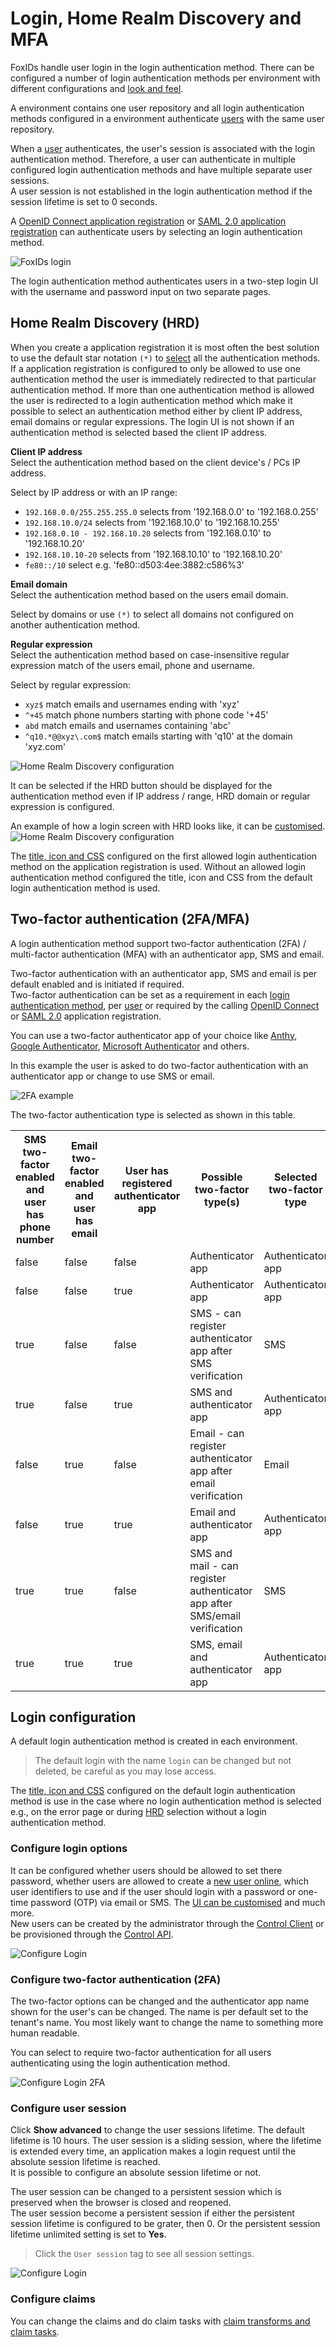 # Login, Home Realm Discovery and MFA
FoxIDs handle user login in the login authentication method. There can be configured a number of login authentication methods per environment with different configurations and [look and feel](customisation.md).

A environment contains one user repository and all login authentication methods configured in a environment authenticate [users](users.md#internal-users) with the same user repository.

When a [user](users.md#internal-users) authenticates, the user's session is associated with the login authentication method. Therefore, a user can authenticate in multiple configured login authentication methods and have multiple separate user sessions.  
A user session is not established in the login authentication method if the session lifetime is set to 0 seconds.

A [OpenID Connect application registration](app-reg-oidc.md) or [SAML 2.0 application registration](app-reg-saml-2.0.md) can authenticate users by selecting an login authentication method.

![FoxIDs login](images/connections-login.svg)

The login authentication method authenticates users in a two-step login UI with the username and password input on two separate pages.

## Home Realm Discovery (HRD)
When you create a application registration it is most often the best solution to use the default star notation `(*)` to [select](index.md#selection-by-url) all the authentication methods. 
If a application registration is configured to only be allowed to use one authentication method the user is immediately redirected to that particular authentication method. 
If more than one authentication method is allowed the user is redirected to a login authentication method which make it possible to select an authentication method either by client IP address, email domains or regular expressions.
The login UI is not shown if an authentication method is selected based the client IP address.

**Client IP address**  
Select the authentication method based on the client device's / PCs IP address.

Select by IP address or with an IP range:

- `192.168.0.0/255.255.255.0` selects from '192.168.0.0' to '192.168.0.255'
- `192.168.10.0/24` selects from '192.168.10.0' to '192.168.10.255'
- `192.168.0.10 - 192.168.10.20` selects from '192.168.0.10' to '192.168.10.20'
- `192.168.10.10-20` selects from '192.168.10.10' to '192.168.10.20'
- `fe80::/10` select e.g. 'fe80::d503:4ee:3882:c586%3'

**Email domain**  
Select the authentication method based on the users email domain.

Select by domains or use `(*)` to select all domains not configured on another authentication method.

**Regular expression**  
Select the authentication method based on case-insensitive regular expression match of the users email, phone and username.

Select by regular expression:

- `xyz$` match emails and usernames ending with 'xyz'
- `^+45` match phone numbers starting with phone code '+45'
- `abd` match emails and usernames containing 'abc'
- `^q10.*@@xyz\.com$` match emails starting with 'q10' at the domain 'xyz.com'

![Home Realm Discovery configuration](images/configure-login-hrd.png)

It can be selected if the HRD button should be displayed for the authentication method even if IP address / range, HRD domain or regular expression is configured.

An example of how a login screen with HRD looks like, it can be [customised](title-icon-css.md).
![Home Realm Discovery configuration](images/configure-login-hrd-example.png)

The [title, icon and CSS](title-icon-css.md) configured on the first allowed login authentication method on the application registration is used. Without an allowed login authentication method configured the title, icon and CSS from the default login authentication method is used.

## Two-factor authentication (2FA/MFA)
A login authentication method support two-factor authentication (2FA) / multi-factor authentication (MFA) with an authenticator app, SMS and email.

Two-factor authentication with an authenticator app, SMS and email is per default enabled and is initiated if required.  
Two-factor authentication can be set as a requirement in each [login authentication method](login.md#configure-two-factor-authentication-2fa), per [user](users.md#multi-factor-authentication-mfa) or required by the calling [OpenID Connect](app-reg-oidc.md#require-multi-factor-authentication-mfa) or [SAML 2.0](app-reg-saml-2.0.md#require-multi-factor-authentication-mfa) application registration.  

You can use a two-factor authenticator app of your choice like [Anthy](https://authy.com/), [Google Authenticator](https://support.google.com/accounts/answer/1066447), [Microsoft Authenticator](https://www.microsoft.com/en-us/security/mobile-authenticator-app) and others.

In this example the user is asked to do two-factor authentication with an authenticator app or change to use SMS or email.

![2FA example](images/configure-login-2fa-example.png)

The two-factor authentication type is selected as shown in this table.

<table>
    <tr>
        <th>SMS two-factor enabled and user has phone number</th>
        <th>Email two-factor enabled and user has email</th>
        <th>User has registered authenticator app</th>
        <th>Possible two-factor type(s)</th>
        <th>Selected two-factor type</th>
    </tr>
    <tr>
        <td>false</td>
        <td>false</td>
        <td>false</td>
        <td>Authenticator app</td>
        <td>Authenticator app</td>
    </tr>
    <tr>
        <td>false</td>
        <td>false</td>
        <td>true</td>
        <td>Authenticator app</td>
        <td>Authenticator app</td>
    </tr>
    <tr>
        <td>true</td>
        <td>false</td>
        <td>false</td>
        <td>SMS - can register authenticator app after SMS verification</td>
        <td>SMS</td>
    </tr>
    <tr>
        <td>true</td>
        <td>false</td>
        <td>true</td>
        <td>SMS and authenticator app</td>
        <td>Authenticator app</td>
    </tr>
    <tr>
        <td>false</td>
        <td>true</td>
        <td>false</td>
        <td>Email - can register authenticator app after email verification</td>
        <td>Email</td>
    </tr>
    <tr>
        <td>false</td>
        <td>true</td>
        <td>true</td>
        <td>Email and authenticator app</td>
        <td>Authenticator app</td>
    </tr>
    <tr>
        <td>true</td>
        <td>true</td>
        <td>false</td>
        <td>SMS and mail - can register authenticator app after SMS/email verification</td>
        <td>SMS</td>
    </tr>
    <tr>
        <td>true</td>
        <td>true</td>
        <td>true</td>
        <td>SMS, email and authenticator app</td>
        <td>Authenticator app</td>
    </tr>
</table>

## Login configuration
A default login authentication method is created in each environment. 

> The default login with the name `login` can be changed but not deleted, be careful as you may lose access.

The [title, icon and CSS](title-icon-css.md) configured on the default login authentication method is use in the case where no login authentication method is selected e.g., on the error page or during [HRD](#home-realm-discovery-hrd) selection without a login authentication method.

### Configure login options
It can be configured whether users should be allowed to set there password, whether users are allowed to create a [new user online](users.md#internal-users), which user identifiers to use and if the user should login with a password or one-time password (OTP) via email or SMS.
The [UI can be customised](title-icon-css.md) and much more.  
New users can be created by the administrator through the [Control Client](control.md#foxids-control-client) or be provisioned through the [Control API](control.md#foxids-control-api).

![Configure Login](images/configure-login.png)

### Configure two-factor authentication (2FA)
The two-factor options can be changed and the authenticator app name shown for the user's can be changed. The name is per default set to the tenant's name. You most likely want to change the name to something more human readable.

You can select to require two-factor authentication for all users authenticating using the login authentication method. 

![Configure Login 2FA](images/configure-login-2fa.png)

### Configure user session
Click **Show advanced** to change the user sessions lifetime. The default lifetime is 10 hours. 
The user session is a sliding session, where the lifetime is extended every time, an application makes a login request until the absolute session lifetime is reached.  
It is possible to configure an absolute session lifetime or not.

The user session can be changed to a persistent session which is preserved when the browser is closed and reopened.  
The user session become a persistent session if either the persistent session lifetime is configured to be grater, then 0. Or the persistent session lifetime unlimited setting is set to **Yes**.

> Click the `User session` tag to see all session settings.

![Configure Login](images/configure-login-session.png)

### Configure claims
You can change the claims and do claim tasks with [claim transforms and claim tasks](claim-transform-task.md).

